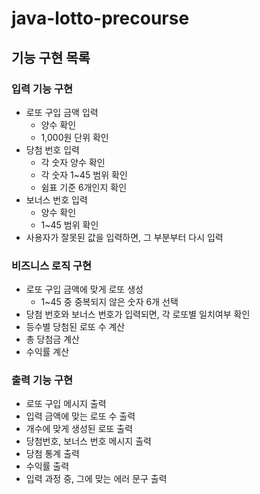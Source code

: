 # java-lotto-precourse
## 기능 구현 목록
### 입력 기능 구현
- 로또 구입 금액 입력
  - 양수 확인
  - 1,000원 단위 확인
- 당첨 번호 입력
  - 각 숫자 양수 확인
  - 각 숫자 1~45 범위 확인
  - 쉼표 기준 6개인지 확인
- 보너스 번호 입력
  - 양수 확인
  - 1~45 범위 확인
- 사용자가 잘못된 값을 입력하면, 그 부분부터 다시 입력

### 비즈니스 로직 구현
- 로또 구입 금액에 맞게 로또 생성
  - 1~45 중 중복되지 않은 숫자 6개 선택
- 당첨 번호와 보너스 번호가 입력되면, 각 로또별 일치여부 확인
- 등수별 당첨된 로또 수 계산
- 총 당첨금 계산
- 수익률 계산

### 출력 기능 구현
- 로또 구입 메시지 출력
- 입력 금액에 맞는 로또 수 출력
- 개수에 맞게 생성된 로또 출력
- 당첨번호, 보너스 번호 메시지 출력
- 당첨 통계 출력
- 수익률 출력
- 입력 과정 중, 그에 맞는 에러 문구 출력
